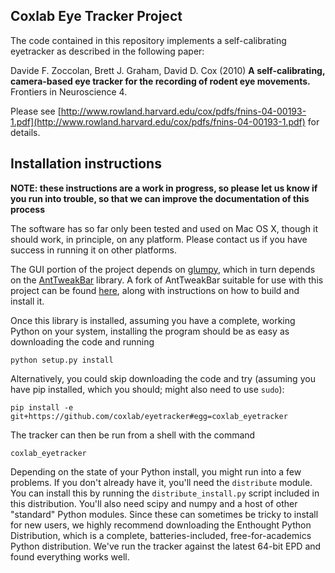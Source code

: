 ## Coxlab Eye Tracker Project

The code contained in this repository implements a self-calibrating eyetracker
as described in the following paper:

Davide F. Zoccolan, Brett J. Graham, David D. Cox (2010) **A self-calibrating, camera-based eye tracker for the recording of rodent eye movements.** Frontiers in Neuroscience 4.

Please see [http://www.rowland.harvard.edu/cox/pdfs/fnins-04-00193-1.pdf](http://www.rowland.harvard.edu/cox/pdfs/fnins-04-00193-1.pdf) for details.


## Installation instructions

**NOTE: these instructions are a work in progress, so please let us know if you run into trouble, so that we can improve the documentation of this process**

The software has so far only been tested and used on Mac OS X, though it should work, in principle, on any platform.  Please contact us if you have success in running it on other platforms.

The GUI portion of the project depends on [glumpy](http://code.google.com/p/glumpy/), which in turn depends on the [AntTweakBar](http://antisphere.com/Wiki/tools:anttweakbar) library.  A fork of AntTweakBar suitable for use with this project can be found [here](http://www.github.com/davidcox/AntTweakBar), along with instructions on how to build and install it.

Once this library is installed, assuming you have a complete, working Python on your system, installing the program should be as easy as downloading the code and running
    
    python setup.py install
    
Alternatively, you could skip downloading the code and try (assuming you have pip installed, which you should; might also need to use `sudo`):

    pip install -e git+https://github.com/coxlab/eyetracker#egg=coxlab_eyetracker

The tracker can then be run from a shell with the command

    coxlab_eyetracker

Depending on the state of your Python install, you might run into a few problems.  If you don't already have it, you'll need the `distribute` module.  You can install this by running the `distribute_install.py` script included in this distribution.  You'll also need scipy and numpy and a host of other "standard" Python modules.  Since these can sometimes be tricky to install for new users, we highly recommend downloading the Enthought Python Distribution, which is a complete, batteries-included, free-for-academics Python distribution.  We've run the tracker against the latest 64-bit EPD and found everything works well.  

